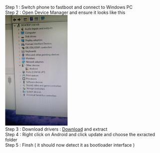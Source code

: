Step 1 : Switch phone to fastboot and connect to Windows PC <br>
Step 2 : Open Device Manager and ensure it looks like this <br>
<img src="photo_6264642171734968414_y.jpg" alt="Device Manager" width="200"> <br>
Step 3 : Download drivers : [Download](fastboot_drivers.zip) and extract <br>
Step 4 : Right click on Android and click update and choose the exracted folder <br>
Step 5 : Finsh ( it should now detect it as bootloader interface )

